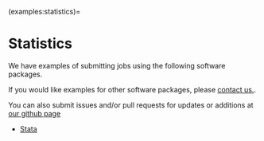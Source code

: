 (examples:statistics)=
# Statistics

We have examples of submitting jobs using the following 
software packages.

If you would like examples for other software packages,
please [contact us.](about:contact).

You can also submit issues and/or pull requests for updates or additions at
[our github page](https://github.com/SouthernMethodistUniversity/hpc_docs)

- [Stata](stata/index.md)